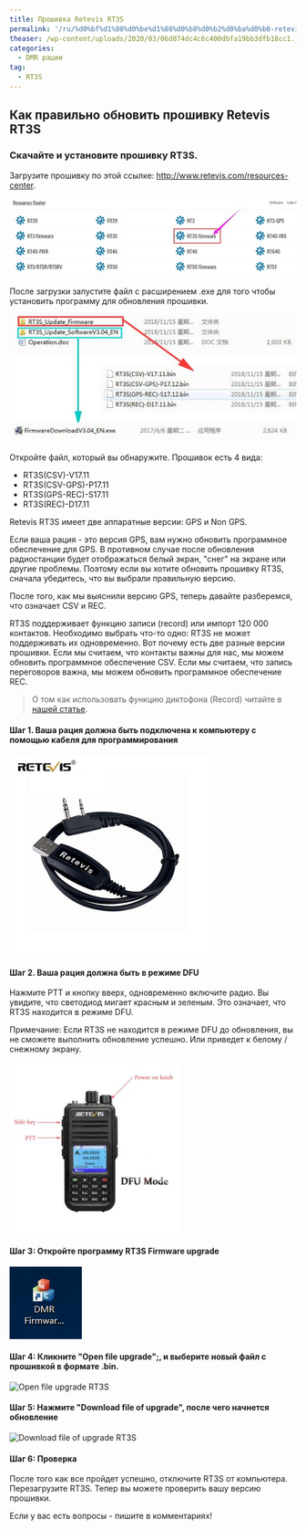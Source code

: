 ```yaml
---
title: Прошивка Retevis RT3S
permalink: '/ru/%d0%bf%d1%80%d0%be%d1%88%d0%b8%d0%b2%d0%ba%d0%b0-retevis-rt3s/'
theaser: /wp-content/uploads/2020/03/06d074dc4c6c400dbfa19bb3dfb18cc1.jpg
categories:
  - DMR рации
tag:
  - RT3S
---
```

## Как правильно обновить прошивку Retevis RT3S
### Скачайте и установите прошивку RT3S.
Загрузите прошивку по этой ссылке: <http://www.retevis.com/resources-center>.

![Выбор прошивки RT3S на сайте](/assets/images/rt3s_firmware.jpg)

После загрузки запустите файл с расширением .exe для того чтобы установить программу для обновления прошивки.

![Запуск программы для установки прошивки RT3S](/assets/images/rt3s_update_firmware.jpg)

Откройте файл, который вы обнаружите. Прошивок есть 4 вида:
  * RT3S(CSV)-V17.11
  * RT3S(CSV-GPS)-P17.11
  * RT3S(GPS-REC)-S17.11
  * RT3S(REC)-D17.11

Retevis RT3S имеет две аппаратные версии: GPS и Non GPS.

Если ваша рация - это версия GPS, вам нужно обновить программное обеспечение для GPS. В противном случае после обновления радиостанции будет отображаться белый экран, "снег" на экране или другие проблемы. Поэтому если вы хотите обновить прошивку RT3S, сначала убедитесь, что вы выбрали правильную версию.

После того, как мы выяснили версию GPS, теперь давайте разберемся, что означает CSV и REC.

RT3S поддерживает функцию записи (record) или импорт 120 000 контактов. Необходимо выбрать что-то одно: RT3S не может поддерживать их одновременно. Вот почему есть две разные версии прошивки. Если мы считаем, что контакты важны для нас, мы можем обновить программное обеспечение CSV. Если мы считаем, что запись переговоров важна, мы можем обновить программное обеспечение REC.

> О том как использовать функцию диктофона (Record) читайте в [нашей статье](https://retevis.github.io/ru/retevis-rt3s-включить-диктофон-запись/).

#### Шаг 1. Ваша рация должна быть подключена к компьютеру c помощью кабеля для программирования

![Кабель для программирования RT3S](/assets/images/Special-RETEVIS-USB-Programming-Cable-For-Retevis-RT3-RT8-RT3S-RT52-For-TYT-MD-380-MD.jpg_350x350.jpg)

#### Шаг 2. Ваша рация должна быть в режиме DFU

Нажмите PTT и кнопку вверх, одновременно включите радио. Вы увидите, что светодиод мигает красным и зеленым. Это означает, что RT3S находится в режиме DFU.

Примечание: Если RT3S не находится в режиме DFU до обновления, вы не сможете выполнить обновление успешно. Или приведет к белому / снежному экрану.

![DFU mode RT3S](/assets/images/rt3s-DFU-mode.jpg)

#### Шаг 3: Откройте программу RT3S Firmware upgrade

![DRM firmware soft RT3S](/assets/images/dmr-firmware-icon.jpg)

#### Шаг 4: Кликните "Open file upgrade";, и выберите новый файл с прошивкой в формате .bin.

![Open file upgrade RT3S](open-file-upgrade.jpg)

#### Шаг 5: Нажмите "Download file of upgrade", после чего начнется обновление

![Download file of upgrade RT3S](download-file-of-upgrade.jpg)

#### Шаг 6: Проверка

После того как все пройдет успешно, отключите RT3S от компьютера. Перезагрузите RT3S. Тепер вы можете проверить вашу версию прошивки.

Если у вас есть вопросы - пишите в комментариях!
